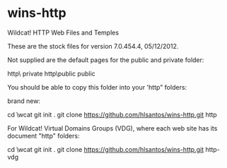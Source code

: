 # wins-http
Wildcat! HTTP Web Files and Temples

These are the stock files for version 7.0.454.4, 05/12/2012.

Not supplied are the default pages for the public and private folder:

  http\         private 
  http\public   public

You should be able to copy this folder  into your 'http\" folders:

brand new:
  
  cd \wcat
  git init .
  git clone https://github.com/hlsantos/wins-http.git http

For Wildcat! Virtual Domains Groups (VDG), where each web site has its document "http\" folders:

  cd \wcat
  git init .
  git clone https://github.com/hlsantos/wins-http.git http-vdg

